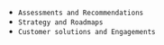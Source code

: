 * `Assessments and Recommendations`
* `Strategy and Roadmaps`
* `Customer solutions and Engagements`
